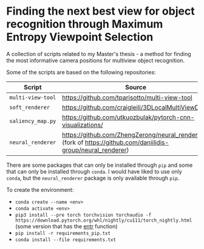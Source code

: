 # Finding the next best view for object recognition through Maximum Entropy Viewpoint Selection

A collection of scripts related to my Master's thesis - a method for finding the most informative camera positions for multiview object recognition.

Some of the scripts are based on the following repositories:

|Script | Source|
|---|----|
|`multi-view-tool` | https://github.com/tparisotto/multi-view-tool|
|`soft_renderer` | https://github.com/craigleili/3DLocalMultiViewDesc|
|`saliency_map.py` | https://github.com/utkuozbulak/pytorch-cnn-visualizations/|
|`neural_renderer` | https://github.com/ZhengZerong/neural_renderer (fork of https://github.com/daniilidis-group/neural_renderer) |


There are some packages that can only be installed through `pip` and some that can only be installed through `conda`. I would have liked to use only `conda`, but the `neural_renderer` package is only available through `pip`.

To create the environment:
* `conda create --name <env>`
* `conda activate <env>`
* `pip3 install --pre torch torchvision torchaudio -f https://download.pytorch.org/whl/nightly/cu111/torch_nightly.html` (some version that has the [entr](https://pytorch.org/docs/master/special.html) function)
* `pip install -r requirements_pip.txt`
* `conda install --file requirements.txt`